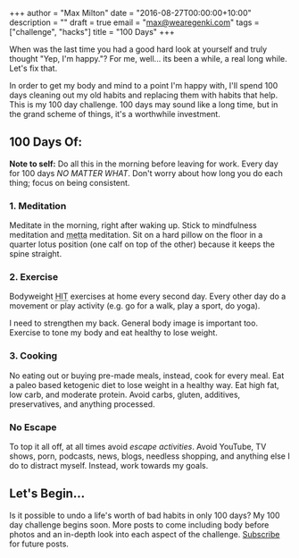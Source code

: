 +++
author = "Max Milton"
date = "2016-08-27T00:00:00+10:00"
description = ""
draft = true
email = "max@wearegenki.com"
tags = ["challenge", "hacks"]
title = "100 Days"
+++

When was the last time you had a good hard look at yourself and truly thought "Yep, I'm happy."? For me, well... its been a while, a real long while. Let's fix that.

<!--more-->

In order to get my body and mind to a point I'm happy with, I'll spend 100 days cleaning out my old habits and replacing them with habits that help. This is my 100 day challenge. 100 days may sound like a long time, but in the grand scheme of things, it's a worthwhile investment.

## 100 Days Of:

**Note to self:** Do all this in the morning before leaving for work. Every day for 100 days _NO MATTER WHAT_. Don't worry about how long you do each thing; focus on being consistent.

### 1. Meditation

Meditate in the morning, right after waking up. Stick to mindfulness meditation and <abbr title="loving kindness">metta</abbr> meditation. Sit on a hard pillow on the floor in a quarter lotus position (one calf on top of the other) because it keeps the spine straight.

### 2. Exercise

Bodyweight <abbr title="high intensity training">HIT</abbr> exercises at home every second day. Every other day do a movement or play activity (e.g. go for a walk, play a sport, do yoga).

I need to strengthen my back. General body image is important too. Exercise to tone my body and eat healthy to lose weight.

### 3. Cooking

No eating out or buying pre-made meals, instead, cook for every meal. Eat a paleo based ketogenic diet to lose weight in a healthy way. Eat high fat, low carb, and moderate protein. Avoid carbs, gluten, additives, preservatives, and anything processed.

### No Escape

To top it all off, at all times avoid _escape activities_. Avoid YouTube, TV shows, porn, podcasts, news, blogs, needless shopping, and anything else I do to distract myself. Instead, work towards my goals.

## Let's Begin...

Is it possible to undo a life's worth of bad habits in only 100 days? My 100 day challenge begins soon. More posts to come including body before photos and an in-depth look into each aspect of the challenge. [Subscribe](/) for future posts.
